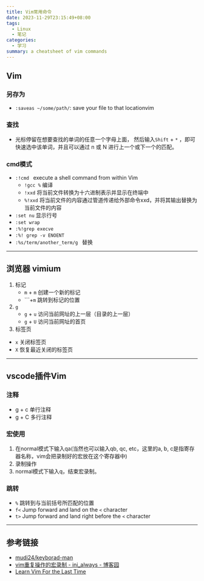 ```yaml
---
title: Vim常用命令
date: 2023-11-29T23:15:49+08:00
tags:
  - Linux
  - 笔记
categories:
  - 学习
summary: a cheatsheet of vim commands
---
```

## Vim

### 另存为
- `:saveas ~/some/path/`: save your file to that locationvim

### 查找
- 光标停留在想要查找的单词的任意一个字母上面， 然后输入`Shift` + `*`  ，即可快速选中该单词，并且可以通过 n  或  N 进行上一个或下一个的匹配。

### cmd模式
  - `:!cmd ` execute a shell command from within Vim
    - `!gcc %` 编译
    - `!xxd`  将当前文件转换为十六进制表示并显示在终端中
    - `%!xxd` 将当前文件的内容通过管道传递给外部命令xxd，并将其输出替换为当前文件的内容
  - `:set nu` 显示行号
  - `:set wrap`
  - `:%!grep execve`
  - `:%! grep -v ENOENT`
  - `:%s/term/another_term/g ` 替换

---

## 浏览器 vimium

1. 标记
   - `m` + `m` 创建一个新的标记
   - ```+`m` 跳转到标记的位置
2. `g`
   - `g` + `u` 访问当前网址的上一层（目录的上一层）
   - `g` + `U` 访问当前网址的首页
3. 标签页
- `x` 关闭标签页
- `X` 恢复最近关闭的标签页

---

## vscode插件Vim

### 注释
- g + c 单行注释
- g + C 多行注释

### 宏使用
1. 在normal模式下输入qa(当然也可以输入qb, qc, etc，这里的a, b, c是指寄存器名称，vim会把录制好的宏放在这个寄存器中)
2. 录制操作
3. normal模式下输入q，结束宏录制。

### 跳转
- `%` 跳转到与当前括号所匹配的位置
- `f<`  Jump forward and land on the `<` character
- `t>`  Jump forward and land right before the `<` character

---

## 参考链接
- [mudi24/keyborad-man](https://github.com/mudi24/keyborad-man/tree/main/%E6%B5%8F%E8%A7%88%E5%99%A8)
- [vim重复操作的宏录制 - ini_always - 博客园](https://www.cnblogs.com/ini_always/archive/2011/09/21/2184446.html)
- [Learn Vim For the Last Time](https://danielmiessler.com/p/vim/)
